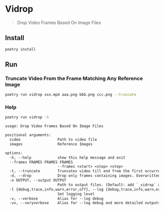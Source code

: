 # Vidrop

> Drop Video Frames Based On Image Files

## Install

```bash
poetry install
```

## Run

### Truncate Video From the Frame Matching Any Reference Image

```bash
poetry run vidrop xxx.mp4 aaa.png bbb.png ccc.png --truncate
```

### Help

```bash
poetry run vidrop -h
```

```txt
usage: Drop Video Frames Based On Image Files

positional arguments:
  video                 Path to video file
  images                Reference Images

options:
  -h, --help            show this help message and exit
  --frames FRAMES FRAMES FRAMES
                        --frames <start> <stop> <step>
  -t, --truncate        Truncates video till end from the first occurrence of image
  -d, --drop            Drop only frames containing images. Overwritten by --truncate
  -o OUTPUT, --output OUTPUT
                        Path to output files. (Default: add `_vidrop` at end of <video>)
  -l {debug,trace,info,warn,error,off}, --log {debug,trace,info,warn,error,off}
                        Set logging level
  -v, --verbose         Alias for --log debug
  -vv, --veryverbose    Alias for --log debug and more detailed outputs
```
